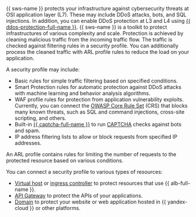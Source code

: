 {{ sws-name }} protects your infrastructure against cybersecurity threats at OSI application layer (L7). These may include DDoS attacks, bots, and SQL injections. In addition, you can enable DDoS protection at L3 and L4 using [{{ ddos-protection-full-name }}](../../vpc/ddos-protection/index.md).
{{ sws-name }} is a toolkit to protect infrastructures of various complexity and scale. Protection is achieved by cleaning malicious traffic from the incoming traffic flow. The traffic is checked against filtering rules in a security profile. You can additionally process the cleaned traffic with ARL profile rules to reduce the load on your application.

A security profile may include:

* Basic rules for simple traffic filtering based on specified conditions.
* Smart Protection rules for automatic protection against DDoS attacks with machine learning and behavior analysis algorithms.
* WAF profile rules for protection from application vulnerability exploits. Currently, you can connect the [OWASP Core Rule Set](https://owasp.org/www-project-modsecurity-core-rule-set/) (CRS) that blocks many known threats, such as SQL and command injections, cross-site scripting, and others.
* Built-in [{{ captcha-full-name }}](../../smartcaptcha/) to run [CAPTCHA](https://en.wikipedia.org/wiki/CAPTCHA) checks against bots and spam.
* IP address filtering lists to allow or block requests from specified IP addresses.

An ARL profile contains rules for limiting the number of requests to the protected resource based on various conditions.

You can connect a security profile to various types of resources:

* [Virtual host](../../application-load-balancer/concepts/http-router.md#virtual-host) or [ingress controller](../../application-load-balancer/tools/k8s-ingress-controller/index.md#smart-web-security) to protect resources that use {{ alb-full-name }}. 
* [API Gateway](../../api-gateway/concepts/index.md) to protect the APIs of your applications.
* [Domain](../../smartwebsecurity/concepts/domain-protect.md) to protect your website or web application hosted in {{ yandex-cloud }} or other platforms.